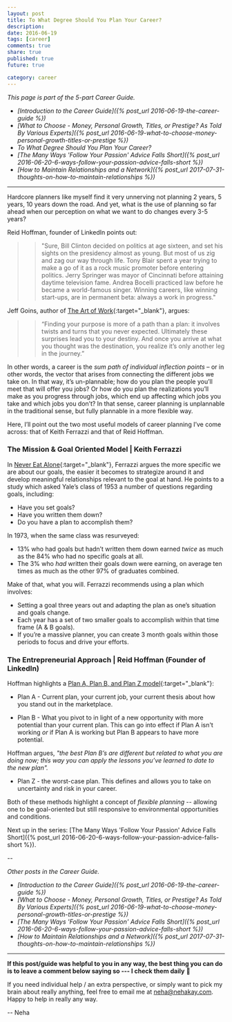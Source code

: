 ```yaml
---
layout: post
title: To What Degree Should You Plan Your Career?
description: 
date: 2016-06-19
tags: [career]
comments: true
share: true
published: true
future: true

category: career
---
```


_This page is part of the 5-part Career Guide._
* _[Introduction to the Career Guide]({% post_url 2016-06-19-the-career-guide %})_
* _[What to Choose - Money, Personal Growth, Titles, or Prestige? As Told By Various Experts]({% post_url 2016-06-19-what-to-choose-money-personal-growth-titles-or-prestige %})_
* _To What Degree Should You Plan Your Career?_
* _[The Many Ways 'Follow Your Passion' Advice Falls Short]({% post_url 2016-06-20-6-ways-follow-your-passion-advice-falls-short %})_
* _[How to Maintain Relationships and a Network]({% post_url 2017-07-31-thoughts-on-how-to-maintain-relationships %})_

----

Hardcore planners like myself find it very unnerving not planning 2 years, 5 years, 10 years down the road. And yet, what is the use of planning so far ahead when our perception on what we want to do changes every 3-5 years? 

Reid Hoffman, founder of LinkedIn points out: 

>  > "Sure, Bill Clinton decided on politics at age sixteen, and set his sights on the presidency almost as young. But most of us zig and zag our way through life. Tony Blair spent a year trying to make a go of it as a rock music promoter before entering politics. Jerry Springer was mayor of Cincinnati before attaining daytime television fame. Andrea Bocelli practiced law before he became a world-famous singer.  Winning careers, like winning start-ups, are in permanent beta: always a work in progress."

Jeff Goins, author of [The Art of Work](https://www.amazon.com/gp/product/0718022076/ref=as_li_tl?ie=UTF8&camp=1789&creative=9325&creativeASIN=0718022076&linkCode=as2&tag=amazon05b3-20&linkId=fca6114f2ea8714d7e7f0f7a31891613){:target="_blank"}, argues:

> > “Finding your purpose is more of a path than a plan: it involves twists and turns that you never expected. Ultimately these surprises lead you to your destiny. And once you arrive at what you thought was the destination, you realize it’s only another leg in the journey.”

In other words, a career is the *sum path of individual inflection points* – or in other words, the vector that arises from connecting the different jobs we take on. In that way, it’s un-plannable; how do you plan the people you’ll meet that will offer you jobs? Or how do you plan the realizations you’ll make as you progress through jobs, which end up affecting which jobs you take and which jobs you don’t? In that sense, career planning is unplannable in the traditional sense, but fully plannable in a more flexible way. 

Here, I’ll point out the two most useful models of career planning I’ve come across: that of Keith Ferrazzi and that of Reid Hoffman. 

### The Mission & Goal Oriented Model | Keith Ferrazzi

In [Never Eat Alone](https://www.amazon.com/gp/product/0385346654/ref=as_li_tl?ie=UTF8&camp=1789&creative=9325&creativeASIN=0385346654&linkCode=as2&tag=amazon05b3-20&linkId=47ffa9b6bd24b7724878e004eb592405){:target="_blank"}, Ferrazzi argues the more specific we are about our goals, the easier it becomes to strategize around it and develop meaningful relationships relevant to the goal at hand. He points to a study which asked Yale’s class of 1953 a number of questions regarding goals, including:

- Have you set goals?
- Have you written them down?
- Do you have a plan to accomplish them? 
 
In 1973, when the same class was resurveyed:
-	13% who had goals but hadn’t written them down earned *twice* as much as the 84% who had no specific goals at all. 
-	The 3% who *had* written their goals down were earning, on average ten times as much as the other 97% of graduates combined.

Make of that, what you will. Ferrazzi recommends using a plan which involves:
-	Setting a goal three years out and adapting the plan as one’s situation and goals change.
-	Each year has a set of two smaller goals to accomplish within that time frame (A & B goals).
-	If you’re a massive planner, you can create 3 month goals within those periods to focus and drive your efforts.

### The Entrepreneurial Approach | Reid Hoffman (Founder of LinkedIn)

Hoffman highlights a [Plan A, Plan B, and Plan Z model](https://www.linkedin.com/pulse/20121023063237-1213-flexibly-persistent-career-planning-it-s-not-about-the-color-of-your-parachute){:target="_blank"}: 

* Plan A - Current plan, your current job, your current thesis about how you stand out in the marketplace.

* Plan B - What you pivot to in light of a new opportunity with more potential than your current plan. This can go into effect if Plan A isn't working *or* if Plan A is working but Plan B appears to have more potential. 

Hoffman argues, _"the best Plan B’s are different but related to what you are doing now; this way you can apply the lessons you’ve learned to date to the new plan"._

* Plan Z - the worst-case plan. This defines and allows you to take on uncertainty and risk in your career. 

Both of these methods highlight a concept of *flexible planning* -- allowing one to be goal-oriented but still responsive to environmental opportunities and conditions. 

Next up in the series: [The Many Ways 'Follow Your Passion' Advice Falls Short]({% post_url 2016-06-20-6-ways-follow-your-passion-advice-falls-short %}).

--

_Other posts in the Career Guide._
* _[Introduction to the Career Guide]({% post_url 2016-06-19-the-career-guide %})_
* _[What to Choose - Money, Personal Growth, Titles, or Prestige? As Told By Various Experts]({% post_url 2016-06-19-what-to-choose-money-personal-growth-titles-or-prestige %})_
* _[The Many Ways 'Follow Your Passion' Advice Falls Short]({% post_url 2016-06-20-6-ways-follow-your-passion-advice-falls-short %})_
* _[How to Maintain Relationships and a Network]({% post_url 2017-07-31-thoughts-on-how-to-maintain-relationships %})_

----

__If this post/guide was helpful to you in any way, the best thing you can do is to leave a comment below saying so --- I check them daily__ 🙂 

If you need individual help / an extra perspective, or simply want to pick my brain about really anything, feel free to email me at [neha@nehakay.com](mailto:neha@nehakay.com). Happy to help in really any way. 

-- Neha